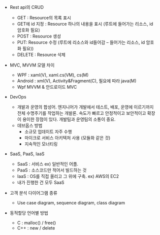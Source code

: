 * Rest api의 CRUD
  + GET : Resource의 목록 표시
  + GET에 id 지정 : Resource 하나의 내용을 표시 (루트에 들어가는 리소스, id 암호화 필요)
  + POST : Resource 생성
  + PUT: Resource 수정 (루트에 리소스와 id들어감 – 들어가는 리소스, id 암호화 필요))
  + DELETE : Resource 삭제

* MVC, MVVM 모델 차이
  + WPF : xaml(V), xaml.cs(VM), cs(M)
  + Android : xml(V), Activity&Fragment(C), 필요에 따라 java(M)
  + Wpf MVVM & 안드로이드 MVC

* DevOps
  + 개발과 운영의 합성어. 엔지니어가 개발에서 테스트, 배포, 운영에 이르기까지 전체 수명주기를 작업하는 개발론. 속도가 빠르고 안정적이고 보안적이고 확장이 용이한 장점이 있다. 개발팀과 운영팀의 소통이 중요. 
  + 데브옵스 방법
    - 소규모 업데이트 자주 수행
    - 마이크로 서비스 아키텍처 사용 (모듈화 같은 것)
    - 지속적인 모너티링

* SaaS, PaaS, IaaS
  + SaaS : 서비스 ex) 일반적인 어플.
  + PaaS : 소스코드만 적어서 빌드하는 것
  + IaaS : OS를 직접 올리고 그 위에 구축. ex) AWS의 EC2
  + 내가 진행한 건 모두 SaaS

* 고객 분석 다이어그램 종류
  + Use case diagram, sequence diagram, class diagram
  
* 동적할당 언어별 방법
  + C : malloc() / free()
  + C++ : new / delete

